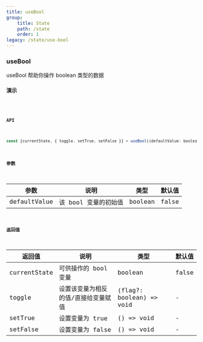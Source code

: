 ```yaml
---
title: useBool
group:
    title: State
    path: /state
    order: 1
legacy: /state/use-bool
---
```


### useBool

useBool 帮助你操作 boolean 类型的数据

#### 演示

<code src="./Demo.tsx">

#### API

```js
const [currentState, { toggle, setTrue, setFalse }] = useBool((defaultValue: boolean));
```

#### 参数

| 参数         | 说明                 | 类型    | 默认值 |
| ------------ | -------------------- | ------- | ------ |
| defaultValue | 该 bool 变量的初始值 | boolean | false  |

#### 返回值

| 返回值       | 说明                                | 类型                    | 默认值 |
| ------------ | ----------------------------------- | ----------------------- | ------ |
| currentState | 可供操作的 bool 变量                | boolean                 | false  |
| toggle       | 设置该变量为相反的值/直接给变量赋值 | (flag?: boolean) => void | -      |
| setTrue      | 设置变量为 true                     | () => void              | -      |
| setFalse     | 设置变量为 false                    | () => void              | -      |
